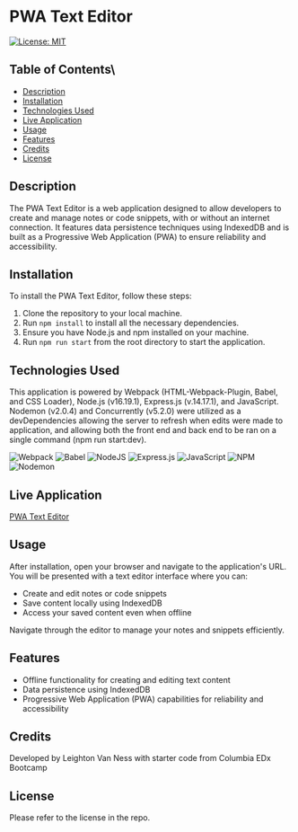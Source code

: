 # PWA Text Editor
[![License: MIT](https://img.shields.io/badge/License-MIT-yellow.svg)](https://opensource.org/licenses/MIT)

## Table of Contents\
* [Description](#description)
* [Installation](#installation)
* [Technologies Used](#technologies-used)
* [Live Application](#live-application)
* [Usage](#usage)
* [Features](#features)
* [Credits](#credits)
* [License](#license)

## Description

The PWA Text Editor is a web application designed to allow developers to create and manage notes or code snippets, with or without an internet connection. It features data persistence techniques using IndexedDB and is built as a Progressive Web Application (PWA) to ensure reliability and accessibility.

## Installation

To install the PWA Text Editor, follow these steps:

1. Clone the repository to your local machine.
2. Run `npm install` to install all the necessary dependencies.
3. Ensure you have Node.js and npm installed on your machine.
4. Run `npm run start` from the root directory to start the application.

## Technologies Used

This application is powered by Webpack (HTML-Webpack-Plugin, Babel, and CSS Loader), Node.js (v16.19.1), Express.js (v.14.17.1), and JavaScript. Nodemon (v2.0.4) and Concurrently (v5.2.0) were utilized as a devDependencies allowing the server to refresh when edits were made to application, and allowing both the front end and back end to be ran on a single command (npm run start:dev).

![Webpack](https://img.shields.io/badge/webpack-%238DD6F9.svg?style=for-the-badge&logo=webpack&logoColor=black)
![Babel](https://img.shields.io/badge/Babel-F9DC3e?style=for-the-badge&logo=babel&logoColor=black)
![NodeJS](https://img.shields.io/badge/node.js-6DA55F?style=for-the-badge&logo=node.js&logoColor=white)
![Express.js](https://img.shields.io/badge/express.js-%23404d59.svg?style=for-the-badge&logo=express&logoColor=%2361DAFB)
![JavaScript](https://img.shields.io/badge/javascript-%23323330.svg?style=for-the-badge&logo=javascript&logoColor=%23F7DF1E)
![NPM](https://img.shields.io/badge/NPM-%23CB3837.svg?style=for-the-badge&logo=npm&logoColor=white)
![Nodemon](https://img.shields.io/badge/NODEMON-%23323330.svg?style=for-the-badge&logo=nodemon&logoColor=%BBDEAD)

## Live Application

[PWA Text Editor](https://young-brushlands-65623-5b006d80757b.herokuapp.com)

## Usage

After installation, open your browser and navigate to the application's URL. You will be presented with a text editor interface where you can:

- Create and edit notes or code snippets
- Save content locally using IndexedDB
- Access your saved content even when offline

Navigate through the editor to manage your notes and snippets efficiently.

## Features

- Offline functionality for creating and editing text content
- Data persistence using IndexedDB
- Progressive Web Application (PWA) capabilities for reliability and accessibility

## Credits

Developed by Leighton Van Ness with starter code from Columbia EDx Bootcamp

## License

Please refer to the license in the repo.


